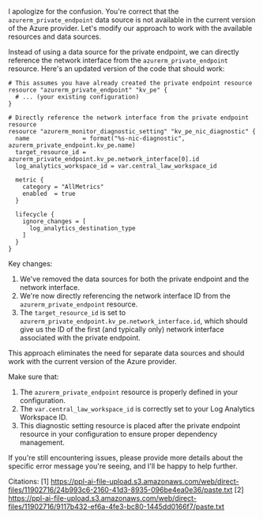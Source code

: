 I apologize for the confusion. You're correct that the `azurerm_private_endpoint` data source is not available in the current version of the Azure provider. Let's modify our approach to work with the available resources and data sources.

Instead of using a data source for the private endpoint, we can directly reference the network interface from the `azurerm_private_endpoint` resource. Here's an updated version of the code that should work:

```hcl
# This assumes you have already created the private endpoint resource
resource "azurerm_private_endpoint" "kv_pe" {
  # ... (your existing configuration)
}

# Directly reference the network interface from the private endpoint resource
resource "azurerm_monitor_diagnostic_setting" "kv_pe_nic_diagnostic" {
  name               = format("%s-nic-diagnostic", azurerm_private_endpoint.kv_pe.name)
  target_resource_id = azurerm_private_endpoint.kv_pe.network_interface[0].id
  log_analytics_workspace_id = var.central_law_workspace_id

  metric {
    category = "AllMetrics"
    enabled  = true
  }

  lifecycle {
    ignore_changes = [
      log_analytics_destination_type
    ]
  }
}
```

Key changes:

1. We've removed the data sources for both the private endpoint and the network interface.
2. We're now directly referencing the network interface ID from the `azurerm_private_endpoint` resource.
3. The `target_resource_id` is set to `azurerm_private_endpoint.kv_pe.network_interface.id`, which should give us the ID of the first (and typically only) network interface associated with the private endpoint.

This approach eliminates the need for separate data sources and should work with the current version of the Azure provider.

Make sure that:
1. The `azurerm_private_endpoint` resource is properly defined in your configuration.
2. The `var.central_law_workspace_id` is correctly set to your Log Analytics Workspace ID.
3. This diagnostic setting resource is placed after the private endpoint resource in your configuration to ensure proper dependency management.

If you're still encountering issues, please provide more details about the specific error message you're seeing, and I'll be happy to help further.

Citations:
[1] https://ppl-ai-file-upload.s3.amazonaws.com/web/direct-files/11902716/24b993c6-2160-41d3-8935-096be4ea0e36/paste.txt
[2] https://ppl-ai-file-upload.s3.amazonaws.com/web/direct-files/11902716/9117b432-ef6a-4fe3-bc80-1445dd0166f7/paste.txt
